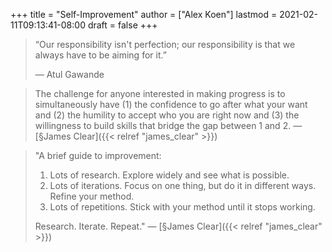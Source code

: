 +++
title = "Self-Improvement"
author = ["Alex Koen"]
lastmod = 2021-02-11T09:13:41-08:00
draft = false
+++

> “Our responsibility isn't perfection; our responsibility is that we always have to be aiming for it.”
>
> — Atul Gawande

<!--quoteend-->

> The challenge for anyone interested in making progress is to simultaneously have (1) the confidence to go after what your want and (2) the humility to accept who you are right now and (3) the willingness to build skills that bridge the gap between 1 and 2.
> — [§James Clear]({{< relref "james_clear" >}})

<!--quoteend-->

> "A brief guide to improvement:
>
> 1.  Lots of research. Explore widely and see what is possible.
> 2.  Lots of iterations. Focus on one thing, but do it in different ways. Refine your method.
> 3.  Lots of repetitions. Stick with your method until it stops working.
>
> Research. Iterate. Repeat."
> — [§James Clear]({{< relref "james_clear" >}})
